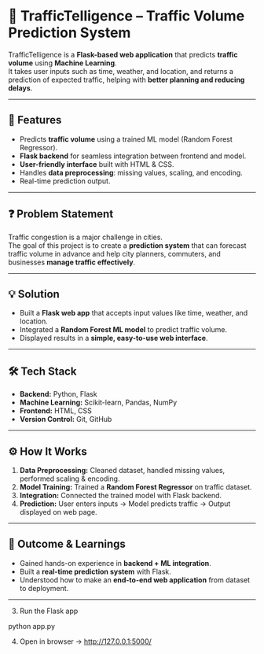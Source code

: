 # 🚦 TrafficTelligence – Traffic Volume Prediction System

TrafficTelligence is a **Flask-based web application** that predicts **traffic volume** using **Machine Learning**.  
It takes user inputs such as time, weather, and location, and returns a prediction of expected traffic, helping with **better planning and reducing delays**.  

---

## 🌟 Features
- Predicts **traffic volume** using a trained ML model (Random Forest Regressor).  
- **Flask backend** for seamless integration between frontend and model.  
- **User-friendly interface** built with HTML & CSS.  
- Handles **data preprocessing**: missing values, scaling, and encoding.  
- Real-time prediction output.  

---

## ❓ Problem Statement
Traffic congestion is a major challenge in cities.  
The goal of this project is to create a **prediction system** that can forecast traffic volume in advance and help city planners, commuters, and businesses **manage traffic effectively**.  

---

## 💡 Solution
- Built a **Flask web app** that accepts input values like time, weather, and location.  
- Integrated a **Random Forest ML model** to predict traffic volume.  
- Displayed results in a **simple, easy-to-use web interface**.  

---

## 🛠 Tech Stack
- **Backend:** Python, Flask  
- **Machine Learning:** Scikit-learn, Pandas, NumPy  
- **Frontend:** HTML, CSS  
- **Version Control:** Git, GitHub  

---

## ⚙️ How It Works
1. **Data Preprocessing:** Cleaned dataset, handled missing values, performed scaling & encoding.  
2. **Model Training:** Trained a **Random Forest Regressor** on traffic dataset.  
3. **Integration:** Connected the trained model with Flask backend.  
4. **Prediction:** User enters inputs → Model predicts traffic → Output displayed on web page.  

---

## 🚀 Outcome & Learnings
- Gained hands-on experience in **backend + ML integration**.  
- Built a **real-time prediction system** with Flask.  
- Understood how to make an **end-to-end web application** from dataset to deployment.  

---
3. Run the Flask app

python app.py


4. Open in browser → http://127.0.0.1:5000/
